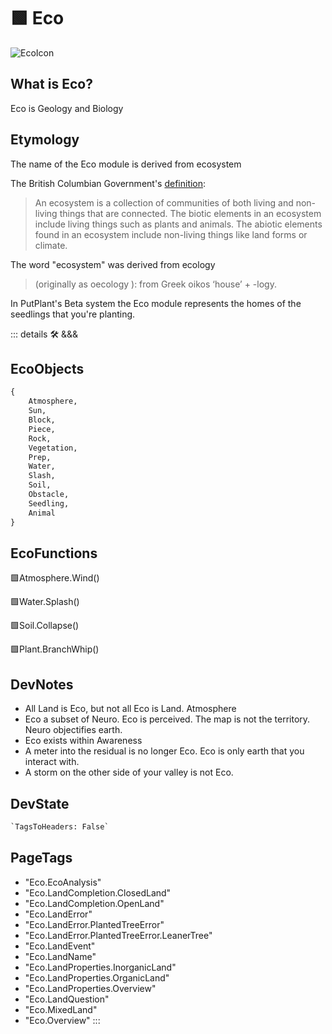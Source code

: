 
# 🟩  <eco>Eco</eco>

![EcoIcon](/Eco/Eco_Icon.png)

## What is <eco>Eco</eco>?

Eco is Geology and Biology

## Etymology

The name of the Eco module is derived from <eco>eco</eco>system

The British Columbian Government's [definition](https://www2.gov.bc.ca/gov/content/environment/plants-animals-ecosystems/ecosystems):
> An ecosystem is a collection of communities of both living and non-living things that are connected. The biotic elements in an ecosystem include living things such as plants and animals. The abiotic elements found in an ecosystem include non-living things like land forms or climate.

The word "<eco>eco</eco>system" was derived from <eco>eco</eco>logy

> (originally as <eco>oeco</eco>logy ): from Greek <eco>oikos</eco> ‘house’ + -logy.

In PutPlant's <beta>Beta system</beta> the <eco>Eco</eco> module represents the <eco>homes</eco> of the seedlings that you're planting.

::: details 🛠 <dev>&&&</dev>

## EcoObjects

```py
{
    Atmosphere,
    Sun,
    Block,
    Piece,
    Rock,
    Vegetation,
    Prep,
    Water,
    Slash,
    Soil,
    Obstacle,
    Seedling,
    Animal
}
```

## EcoFunctions

🟩<eco>Atmosphere.Wind()</eco>

🟩<eco>Water.Splash()</eco>

🟩<eco>Soil.Collapse()</eco>

🟩<eco>Plant.BranchWhip()</eco>

## DevNotes

- All Land is Eco, but not all Eco is Land. Atmosphere
- Eco a subset of Neuro. Eco is perceived. The map is not the territory. Neuro objectifies earth.
- Eco exists within Awareness
- A meter into the residual is no longer Eco. Eco is only earth that you interact with.
- A storm on the other side of your valley is not Eco.

## DevState

```py
`TagsToHeaders: False`
```

<h2>PageTags</h2>

- "Eco.EcoAnalysis"
- "Eco.LandCompletion.ClosedLand"
- "Eco.LandCompletion.OpenLand"
- "Eco.LandError"
- "Eco.LandError.PlantedTreeError"
- "Eco.LandError.PlantedTreeError.LeanerTree"
- "Eco.LandEvent"
- "Eco.LandName"
- "Eco.LandProperties.InorganicLand"
- "Eco.LandProperties.OrganicLand"
- "Eco.LandProperties.Overview"
- "Eco.LandQuestion"
- "Eco.MixedLand"
- "Eco.Overview"
:::
